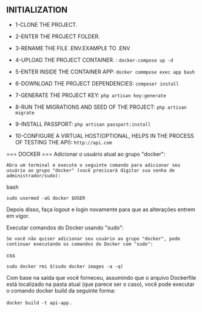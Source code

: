 ## INITIALIZATION
- 1-CLONE THE PROJECT.

- 2-ENTER THE PROJECT FOLDER.

- 3-RENAME THE FILE .ENV.EXAMPLE TO .ENV

- 4-UPLOAD THE PROJECT CONTAINER. : `docker-compose up -d`

- 5-ENTER INSIDE THE CONTAINER APP: `docker commpose exec app bash`

- 6-DOWNLOAD THE PROJECT DEPENDENCIES: `composer install`

- 7-GENERATE THE PROJECT KEY: `php artisan key:generate`

- 8-RUN THE MIGRATIONS AND SEED OF THE PROJECT: `php artisan migrate`

- 9-INSTALL PASSPORT: `php artisan passport:install`

- 10-CONFIGURE A VIRTUAL HOST(OPTIONAL, HELPS IN THE PROCESS OF TESTING THE API): `http://api.com`



=== DOCKER ===
Adicionar o usuário atual ao grupo "docker":

    Abra um terminal e execute o seguinte comando para adicionar seu usuário ao grupo "docker" (você precisará digitar sua senha de administrador/sudo):

bash

`sudo usermod -aG docker $USER`

Depois disso, faça logout e login novamente para que as alterações entrem em vigor.

Executar comandos do Docker usando "sudo":

    Se você não quiser adicionar seu usuário ao grupo "docker", pode continuar executando os comandos do Docker com "sudo":

css

`sudo docker rmi $(sudo docker images -a -q)`


Com base na saída que você forneceu, assumindo que o arquivo Dockerfile está localizado na pasta atual (que parece ser o caso), você pode executar o comando docker build da seguinte forma:

`docker build -t api-app` .
